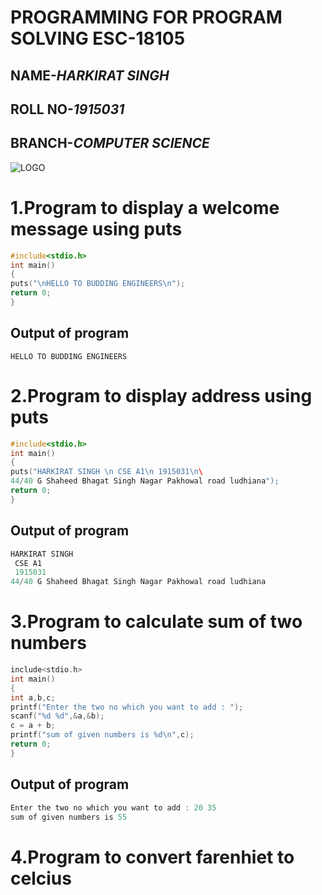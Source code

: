 
# **PROGRAMMING FOR PROGRAM SOLVING ESC-18105**
## NAME-*HARKIRAT SINGH*
## ROLL NO-*1915031*
## BRANCH-*COMPUTER SCIENCE*
![LOGO](https://www.google.com/imgres?imgurl=https%3A%2F%2Fbanner2.cleanpng.com%2F20180719%2Ftol%2Fkisspng-guru-nanak-dev-engineering-college-ludhiana-step-background-geometry-5b5101098399a6.262765451532035337539.jpg&imgrefurl=https%3A%2F%2Fwww.cleanpng.com%2Fpng-guru-nanak-dev-engineering-college-ludhiana-step-g-5644912%2F&docid=ujNc5ev13ZrRuM&tbnid=kmlJxfCtw5jpmM%3A&vet=10ahUKEwjh57mx_MnlAhV963MBHXwNAGsQMwhPKAEwAQ..i&w=900&h=1000&safe=active&bih=600&biw=1252&q=gndec%20logo%20png&ved=0ahUKEwjh57mx_MnlAhV963MBHXwNAGsQMwhPKAEwAQ&iact=mrc&uact=8                          )

# 1.Program to display a welcome message using puts  

```C
#include<stdio.h>     
int main()                                                                                                 
{  
puts("\nHELLO TO BUDDING ENGINEERS\n");  
return 0;  
}  
```     
## Output of program  

`HELLO TO BUDDING ENGINEERS`  

# 2.Program to display address using puts  

```C
#include<stdio.h>  
int main()  
{  
puts("HARKIRAT SINGH \n CSE A1\n 1915031\n\  
44/40 G Shaheed Bhagat Singh Nagar Pakhowal road ludhiana");  
return 0;  
}  

```
## Output of program

```C
HARKIRAT SINGH 
 CSE A1
 1915031
44/40 G Shaheed Bhagat Singh Nagar Pakhowal road ludhiana
```
# 3.Program to calculate sum of two numbers

```C
include<stdio.h>  
int main()  
{  
int a,b,c;  
printf("Enter the two no which you want to add : ");  
scanf("%d %d",&a,&b);  
c = a + b;  
printf("sum of given numbers is %d\n",c);  
return 0;  
}  
```

## Output of program

```C
Enter the two no which you want to add : 20 35
sum of given numbers is 55
```

# 4.Program to convert farenhiet to celcius

```C
